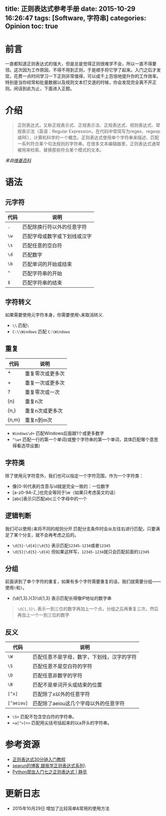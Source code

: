 title: 正则表达式参考手册
date: 2015-10-29 16:26:47
tags: [Software, 字符串]
categories: Opinion
toc: true
---
# 前言
一直都知道正则表达式的强大，但是总是觉得正则很难学不会，所以一直不得要领。这次因为工作原因，不得不用到正则，于是顺手将它学了起来。入门之后才发现，花费一点时间学习一下正则非常值得，可以成千上百倍地提升你的工作效率。特别是当你经常和批量数据以及规则文本打交道的时候，你会发现完全离不开正则。闲话到此为止，下面进入正题。

# 介绍

> 正则表达式，又称正规表示式、正规表示法、正规表达式、规则表达式、常规表示法（英语：Regular Expression，在代码中常简写为regex、regexp或RE），计算机科学的一个概念。正则表达式使用单个字符串来描述、匹配一系列符合某个句法规则的字符串。在很多文本编辑器里，正则表达式通常被用来检索、替换那些符合某个模式的文本。

*来自[维基百科](https://zh.wikipedia.org/wiki/%E6%AD%A3%E5%88%99%E8%A1%A8%E8%BE%BE%E5%BC%8F)*

# 语法

## 元字符

代码|说明
--|--
`.`  | 匹配除换行符以外的任意字符
`\w` | 匹配字母或数字或下划线或汉字
`\s` | 匹配任意的空白符
`\d` | 匹配数字
`\b` | 匹配单词的开始或结束
`^`  | 匹配字符串的开始
`$`  | 匹配字符串的结束

## 字符转义
如果需要使用元字符本身，你需要使用`\`来取消转义.

- `\\` 匹配`\`
- `C:\\Windows` 匹配 `C:\Windows`

## 重复

代码|说明
--|--
*  | 重复零次或更多次
+  | 重复一次或更多次
?   |重复零次或一次
{n} |重复n次
{n,}  |  重复n次或更多次
{n,m}  | 重复n到m次

- `Windows\d+` 匹配Windows后面跟1个或更多数字
- `^\w+` 匹配一行的第一个单词(或整个字符串的第一个单词，具体匹配哪个意思得看选项设置)


## 字符类

除了使用元字符意外，我们也可以指定一个字符范围，作为一个字符类：

- 像[0-9]代表的含意与\d就是完全一致的：一位数字
- [a-z0-9A-Z_]也完全等同于\w（如果只考虑英文的话）
- [abc]表示只匹配abc三个字母中的一个

## 逻辑判断

我们可以使用`|`来将不同的规则分开
匹配分支条件时会从左往右进行匹配，只要满足了某个分支，就不会再考虑之后的。

- `\d{5}-\d{4}|\d{5}` 表示匹配`12345-1234`或者`12345`
- `\d{5}|\d{5}-\d{4}` 但如果这样写，`12345-1234`就只会匹配前面的`12345`

## 分组
前面讲到了单个字符的重复，如果有多个字符需要重复的话，我们就需要分组——使用`(`和`)`。

- (\d{1,3}\.){3}\d{1,3} 表示匹配长得像IP地址的数字串

> `\d{1,3}\.`表示一到三位的数字再加上一个点，分组之后再重复三次，然后再加上一个一到三位的数字

## 反义

代码|说明
--|--
`\W` | 匹配任意不是字母，数字，下划线，汉字的字符
`\S` | 匹配任意不是空白符的字符
`\D` | 匹配任意非数字的字符
`\B` | 匹配不是单词开头或结束的位置
`[^x]` | 匹配除了x以外的任意字符
`[^aeiou]` | 匹配除了aeiou这几个字母以外的任意字符

- `\S+` 匹配不包含空白符的字符串。
- `<a[^>]+>` 匹配用尖括号括起来的以a开头的字符串。

# 参考资源

- [正则表达式30分钟入门教程](http://deerchao.net/tutorials/regex/regex.htm)
- [searun的博客 跟我学正则表达式系列](http://searun.iteye.com/category/61451)\
- [Python爬虫入门七之正则表达式 | 静觅](http://cuiqingcai.com/977.html)

# 更新日志
- 2015年10月29日 增加了比较简单&常用的使用方法